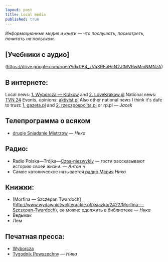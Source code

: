 ```yaml
---
layout: post
title: Local media
published: true
---
```


_Информационные медия и книги — что послушать, посмотреть, почитать на польском._

## [Учебники с аудио]
(https://drive.google.com/open?id=0B4_zVqSREuHcN2JfMVRwMmNMNzA)


## В интернете:
Local news: [1. Wyborcza — Krakow](http://krakow.wyborcza.pl/) and [2. LoveKrakow.pl](http://lovekrakow.pl)
National news: [TVN 24](http://www.tvn24.pl)
Events, opinions: [aktivist.pl](http://aktivist.pl/wydarzenia/)
Also other national news I think it's dafe to trust: 
[1. gazeta.pl](gazeta.pl) and [2. rzeczpospolita.pl](rzeczpospolita.pl) or rp.pl
— _Jacek_


## Телепрограмма о всяком
* [drugie Sniadanie Mistrzow](http://www.tvn24.pl/drugie-sniadanie-mistrzow,40,m)
— _Ника_


## Радио: 
* Radio Polska—Trójka—[Czas-niezwykly](http://www.polskieradio.pl/9,Trojka/5527,Czas-niezwykly) — гости рассказывают историю своей жизни. — _Антон Ч_
* Самое католическое называется [радио Мария](http://www.radiomaryja.pl/) _Ника_


## Книжки: 
* [Morfina — Szczepan Twardoch]
(http://www.wydawnictwoliterackie.pl/ksiazka/2422/Morfina---Szczepan-Twardoch), 
ее можно одолжить в библиотеке — _Ника_
* Ведьмак
* Лем


## Печатная пресса: 
* [Wyborcza](http://wyborcza.pl/0,0.html?disableRedirects=true)
* [Tygodnik Powszechny](https://www.tygodnikpowszechny.pl/)
— _Ника_



